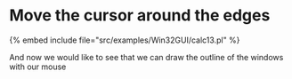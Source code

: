 # Move the cursor around the edges

{% embed include file="src/examples/Win32GUI/calc13.pl" %}


And now we would like to see that we can draw the outline of the windows
with our mouse


